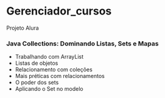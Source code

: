 <h1>Gerenciador_cursos</h1>
Projeto Alura

### Java Collections: Dominando Listas, Sets e Mapas

+ Trabalhando com ArrayList
+ Listas de objetos
+ Relacionamento com coleções
+ Mais préticas com relacionamentos
+ O poder dos sets
+ Aplicando o Set no modelo
